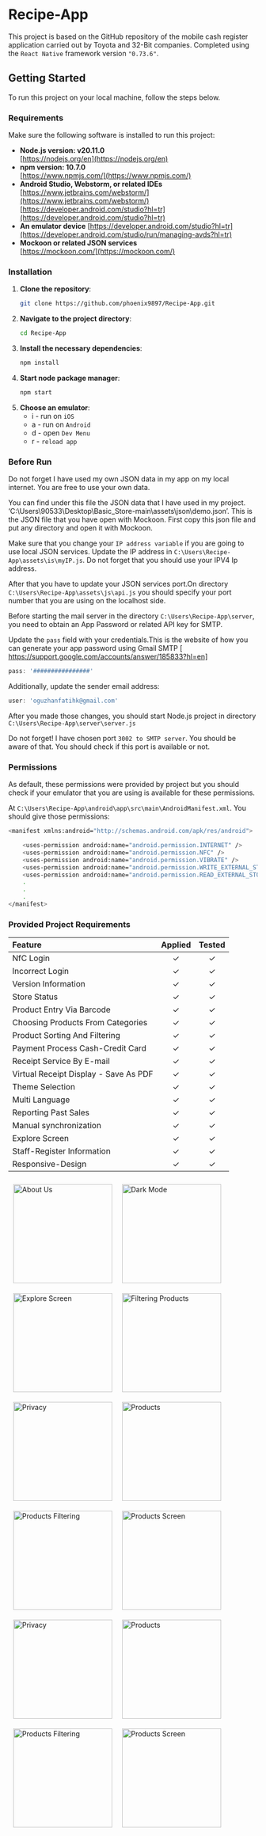 # Recipe-App

This project is based on the GitHub repository of the mobile cash register application carried out by Toyota and 32-Bit companies. Completed using the `React Native` framework version `"0.73.6"`.

## Getting Started

To run this project on your local machine, follow the steps below.

### Requirements

Make sure the following software is installed to run this project:

- **Node.js version: v20.11.0**  
  [https://nodejs.org/en](https://nodejs.org/en)
- **npm version: 10.7.0**  
  [https://www.npmjs.com/](https://www.npmjs.com/)
- **Android Studio, Webstorm, or related IDEs**  
  [https://www.jetbrains.com/webstorm/](https://www.jetbrains.com/webstorm/)  
  [https://developer.android.com/studio?hl=tr](https://developer.android.com/studio?hl=tr)
- **An emulator device**
  [https://developer.android.com/studio?hl=tr](https://developer.android.com/studio/run/managing-avds?hl=tr)
- **Mockoon or related JSON services**  
  [https://mockoon.com/](https://mockoon.com/)

### Installation

1. **Clone the repository**:
   ```sh
   git clone https://github.com/phoenix9897/Recipe-App.git
   ```
2. **Navigate to the project directory**:
   ```sh
   cd Recipe-App
   ```
3. **Install the necessary dependencies**:
   ```sh
   npm install
   ```
4. **Start node package manager**:
   ```sh
   npm start
   ```
5. **Choose an emulator**:
   - i - run on `iOS`
   - a - run on `Android`
   - d - open `Dev Menu`
   - r - `reload app`

### Before Run

Do not forget I have used my own JSON data in my app on my local internet. You are free to use your own data. 

You can find under this file the JSON data that I have used in my project. 
‘C:\Users\90533\Desktop\Basic_Store-main\assets\json\demo.json’. This is the JSON file that you have open with Mockoon. First copy this json file and put any directory and open it with Mockoon.

Make sure that you change your `IP address variable`  if you are going to use local JSON services. Update the IP address in `C:\Users\Recipe-App\assets\is\myIP.js`. Do not forget that you should use your IPV4 Ip address.

After that you have to update your JSON services port.On directory `C:\Users\Recipe-App\assets\js\api.js` you should specify your port number that you are using on the localhost side.

Before starting the mail server in the directory `C:\Users\Recipe-App\server`, you need to obtain an App Password or related API key for SMTP. 

Update the `pass` field with your credentials.This is the website of how you can generate your app password using Gmail SMTP
[ https://support.google.com/accounts/answer/185833?hl=en]

```js
pass: '################'
```

Additionally, update the sender email address:

```js
user: 'oguzhanfatihk@gmail.com'
```

After you made those changes, you should start Node.js project in directory `C:\Users\Recipe-App\server\server.js`

Do not forget! I have chosen port `3002 to SMTP server`. You should be aware of that. You should check if this port is available or not.




### Permissions

As default, these permissions were  provided by project but you should check if your emulator that you are using is available for these permissions.

At `C:\Users\Recipe-App\android\app\src\main\AndroidManifest.xml`. You should give those permissions:

```sh
<manifest xmlns:android="http://schemas.android.com/apk/res/android">

    <uses-permission android:name="android.permission.INTERNET" />
    <uses-permission android:name="android.permission.NFC" />
    <uses-permission android:name="android.permission.VIBRATE" />
    <uses-permission android:name="android.permission.WRITE_EXTERNAL_STORAGE"/>
    <uses-permission android:name="android.permission.READ_EXTERNAL_STORAGE"/>
    .
    .
    .
</manifest>
```


### Provided Project Requirements

| Feature  | Applied  | Tested |
| :------------ |:---------------:| :-----:|
| NfC Login      | ✓  | ✓ |  
| Incorrect Login      |     ✓   |   ✓ |
| Version Information |     ✓   |    ✓ |
| Store Status |     ✓   |   ✓  |
| Product Entry Via Barcode |    ✓    |  ✓   |
| Choosing Products From Categories |    ✓    |  ✓   |
| Product Sorting And Filtering |    ✓    |   ✓  |
| Payment Process Cash-Credit Card  |   ✓     |  ✓   |
| Receipt Service By E-mail |   ✓     |   ✓  |
| Virtual Receipt Display - Save As PDF |    ✓    |    ✓ |
| Theme Selection |   ✓     |  ✓   |
| Multi Language |    ✓    |    ✓ |
| Reporting Past Sales |   ✓     |    ✓ |
| Manual synchronization |     ✓   |  ✓   |
| Explore Screen |    ✓    |   ✓  |
| Staff-Register Information |    ✓    |   ✓  |
| Responsive-Design |    ✓    |   ✓  |


<div style="display: flex; flex-wrap: wrap;">
  <img src="./assets/ProjectScreenShots/AboutUs.png" alt="About Us" width="200" style="margin: 10px;"/>
  <img src="./assets/ProjectScreenShots/DarkMode.png" alt="Dark Mode" width="200" style="margin: 10px;"/>
  <img src="./assets/ProjectScreenShots/ExploreScreen.png" alt="Explore Screen" width="200" style="margin: 10px;"/>
  <img src="./assets/ProjectScreenShots/FilteringProducts.png" alt="Filtering Products" width="200" style="margin: 10px;"/>
  <img src="./assets/ProjectScreenShots/Privacy.png" alt="Privacy" width="200" style="margin: 10px;"/>
  <img src="./assets/ProjectScreenShots/Products.png" alt="Products" width="200" style="margin: 10px;"/>
  <img src="./assets/ProjectScreenShots/ProductsFiltering2.png" alt="Products Filtering" width="200" style="margin: 10px;"/>
  <img src="./assets/ProjectScreenShots/ProductsScreen.png" alt="Products Screen" width="200" style="margin: 10px;"/>
  <img src="./assets/ProjectScreenShots/ProfileScreen.png" alt="Privacy" width="200" style="margin: 10px;"/>
  <img src="./assets/ProjectScreenShots/ReportsScreen.png.png" alt="Products" width="200" style="margin: 10px;"/>
  <img src="./assets/ProjectScreenShots/SettingsScreen.png.png" alt="Products Filtering" width="200" style="margin: 10px;"/>
  <img src="./assets/ProjectScreenShots/TransectionScreen.png.png" alt="Products Screen" width="200" style="margin: 10px;"/>
</div>



